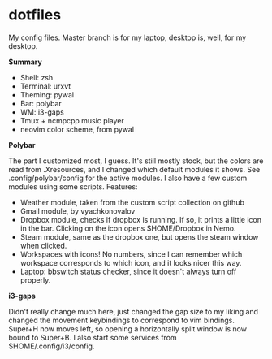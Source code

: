 # dotfiles
My config files. Master branch is for my laptop, desktop is, well, for my desktop.

**Summary**

* Shell: zsh
* Terminal: urxvt
* Theming: pywal
* Bar: polybar
* WM: i3-gaps
* Tmux + ncmpcpp music player
* neovim color scheme, from pywal

**Polybar**

The part I customized most, I guess. It's still mostly stock, but the colors are read from .Xresources, and I changed which default modules it shows. See .config/polybar/config for the active modules. I also have a few custom modules using some scripts. Features:
* Weather module, taken from the custom script collection on github
* Gmail module, by vyachkonovalov
* Dropbox module, checks if dropbox is running. If so, it prints a little icon in the bar. Clicking on the icon opens $HOME/Dropbox in Nemo.
* Steam module, same as the dropbox one, but opens the steam window when clicked.
* Workspaces with icons! No numbers, since I can remember which workspace corresponds to which icon, and it looks nicer this way.
* Laptop: bbswitch status checker, since it doesn't always turn off properly.

**i3-gaps**

Didn't really change much here, just changed the gap size to my liking and changed the movement keybindings to correspond to vim bindings. Super+H now moves left, so opening a horizontally split window is now bound to Super+B. I also start some services from $HOME/.config/i3/config.
